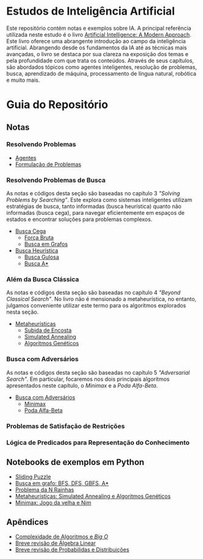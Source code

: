 # Estudos de Inteligência Artificial

Este repositório contém notas e exemplos sobre IA. A principal referência utilizada neste estudo é o livro [Artificial Intelligence: A Modern Approach](https://aima.cs.berkeley.edu/). Este livro oferece uma abrangente introdução ao campo da inteligência artificial. Abrangendo desde os fundamentos da IA até as técnicas mais avançadas, o livro se destaca por sua clareza na exposição dos temas e pela profundidade com que trata os conteúdos. Através de seus capítulos, são abordados tópicos como agentes inteligentes, resolução de problemas, busca, aprendizado de máquina, processamento de língua natural, robótica e muito mais.

# Guia do Repositório

## Notas

### Resolvendo Problemas
- [Agentes](./notas/ch1/agentes.md)
- [Formulação de Problemas](./notas/ch1/formulação-do-problema.md)

### Resolvendo Problemas de Busca

As notas e códigos desta seção são baseadas no capítulo 3 *"Solving Problems by Searching"*. Este explora como sistemas inteligentes utilizam estratégias de busca, tanto informadas (busca heurística) quanto não informadas (busca cega), para navegar eficientemente em espaços de estados e encontrar soluções para problemas complexos.

- [Busca Cega](./notas/ch1/busca-cega/README.md)
    - [Força Bruta](./notas/ch1/busca-cega/backtracking.md)
    - [Busca em Grafos](./notas/ch1/busca-cega/busca-em-grafos.md) 
- [Busca Heurística](./notas/ch1/busca-heurística/README.md)
    - [Busca Gulosa](./notas/ch1/busca-heurística/busca-gulosa.md)
    - [Busca A*](./notas/ch1/busca-heurística/busca-a-estrela.md)

### Além da Busca Clássica

As notas e códigos desta seção são baseadas no capítulo 4 *"Beyond Classical Search"*. No livro não é mensionado a metaheurística, no entanto, julgamos conveniente utilizar este termo para os algoritmos explorados nesta seção.

- [Metaheurísticas](./notas/ch2/README.md)
    - [Subida de Encosta](./notas/ch2/busca-subida-encosta.md)
    - [Simulated Annealing](./notas/ch2/simulated-annealing.md)
    - [Algoritmos Genéticos](./notas/ch2/algoritmos-geneticos.md)

### Busca com Adversários

As notas e códigos desta seção são baseadas no capítulo 5 *"Adversarial Search"*. Em particular, focaremos nos dois principais algoritmos apresentados neste capítulo, o *Minimax* e a *Poda Alfa-Beta*.

- [Busca com Adversários](./notas/ch3/README.md)
    - [Minimax](./notas/ch3/minimax.md)
    - [Poda Alfa-Beta](./notas/ch3/poda-alfa-beta.md)


### Problemas de Satisfação de Restrições


### Lógica de Predicados para Representação do Conhecimento


## Notebooks de exemplos em Python
- [Sliding Puzzle](./notas/notebooks/sliding-puzzle.ipynb)
- [Busca em grafo: BFS, DFS, GBFS, A*](./notas/ch1/exercise/graph-search.ipynb)
- [Problema da N Rainhas](./notas/notebooks/n-queen-problem.ipynb)
- [Metaheurísticas: Simulated Annealing e Algoritmos Genéticos](./notas/notebooks/metaheuristics.ipynb)
- [Minimax: Jogo da velha e Nim](./notas/notebooks/minimax.ipynb)

## Apêndices
- [Complexidade de Algoritmos e *Big O*](./notas/apendices/a-1.md)
- [Breve revisão de Álgebra Linear](./notas/apendices/a-2.md)
- [Breve revisão de Probabilidas e Distribuições](./notas/apendices/a-3.md)